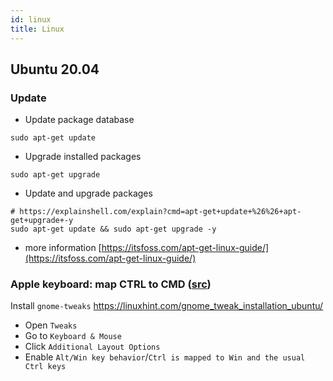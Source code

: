 ```yaml
---
id: linux
title: Linux
---
```


## Ubuntu 20.04
### Update

- Update package database
```shell
sudo apt-get update
```
- Upgrade installed packages
```shell
sudo apt-get upgrade
```
- Update and upgrade packages
```shell
# https://explainshell.com/explain?cmd=apt-get+update+%26%26+apt-get+upgrade+-y
sudo apt-get update && sudo apt-get upgrade -y
```
- more information [https://itsfoss.com/apt-get-linux-guide/](https://itsfoss.com/apt-get-linux-guide/)

### Apple keyboard: map CTRL to CMD ([src](https://askubuntu.com/a/808588))

Install `gnome-tweaks` https://linuxhint.com/gnome_tweak_installation_ubuntu/
- Open `Tweaks`
- Go to `Keyboard & Mouse`
- Click `Additional Layout Options`
- Enable `Alt/Win key behavior`/`Ctrl is mapped to Win and the usual Ctrl keys`
